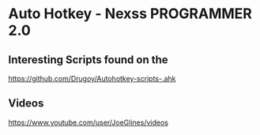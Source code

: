 # Auto Hotkey - Nexss PROGRAMMER 2.0

## Interesting Scripts found on the

https://github.com/Drugoy/Autohotkey-scripts-.ahk

## Videos

https://www.youtube.com/user/JoeGlines/videos
